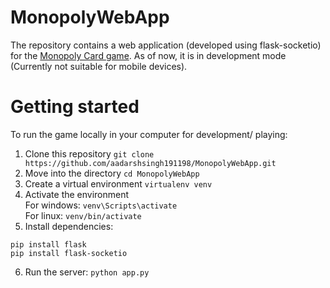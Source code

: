 # MonopolyWebApp

The repository contains a web application (developed using flask-socketio) for the [Monopoly Card game](http://monopolydealrules.com/). 
As of now, it is in development mode (Currently not suitable for mobile devices).

# Getting started

To run the game locally in your computer for development/ playing:

1. Clone this repository `git clone https://github.com/aadarshsingh191198/MonopolyWebApp.git`
2. Move into the directory `cd MonopolyWebApp`
3. Create a virtual environment `virtualenv venv`
4. Activate the environment <br>
For windows:
`venv\Scripts\activate`<br>
For linux:
`venv/bin/activate`
5. Install dependencies:
```
pip install flask
pip install flask-socketio
```
6. Run the server: `python app.py`

